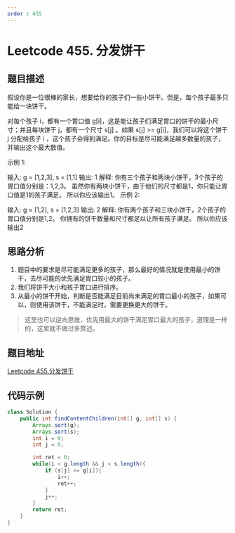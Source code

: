 ```yaml
---
order : 455
---
```

# Leetcode 455. 分发饼干

## 题目描述
假设你是一位很棒的家长，想要给你的孩子们一些小饼干。但是，每个孩子最多只能给一块饼干。

对每个孩子 i，都有一个胃口值 g[i]，这是能让孩子们满足胃口的饼干的最小尺寸；并且每块饼干 j，都有一个尺寸 s[j] 。如果 s[j] >= g[i]，我们可以将这个饼干 j 分配给孩子 i ，这个孩子会得到满足。你的目标是尽可能满足越多数量的孩子，并输出这个最大数值。

 
示例 1:

输入: g = [1,2,3], s = [1,1]
输出: 1
解释: 
你有三个孩子和两块小饼干，3个孩子的胃口值分别是：1,2,3。
虽然你有两块小饼干，由于他们的尺寸都是1，你只能让胃口值是1的孩子满足。
所以你应该输出1。
示例 2:

输入: g = [1,2], s = [1,2,3]
输出: 2
解释: 
你有两个孩子和三块小饼干，2个孩子的胃口值分别是1,2。
你拥有的饼干数量和尺寸都足以让所有孩子满足。
所以你应该输出2

## 思路分析
1. 题目中的要求是尽可能满足更多的孩子，那么最好的情况就是使用最小的饼干，去尽可能的优先满足胃口较小的孩子。
2. 我们将饼干大小和孩子胃口进行排序。
3. 从最小的饼干开始，判断是否能满足目前尚未满足的胃口最小的孩子，如果可以，则使用该饼干，不能满足时，需要更换更大的饼干。
> 这里也可以逆向思维，优先用最大的饼干满足胃口最大的孩子，道理是一样的，这里就不做过多赘述。

## 题目地址

[Leetcode 455.分发饼干](https://leetcode.cn/problems/assign-cookies/solution/leetcode-455fen-fa-bing-gan-tan-xin-suan-jmzk/)
## 代码示例
```java
class Solution {
    public int findContentChildren(int[] g, int[] s) {
        Arrays.sort(g);
        Arrays.sort(s);
        int i = 0;
        int j = 0;

        int ret = 0;
        while(i < g.length && j < s.length){
            if (s[j] >= g[i]){
                i++;
                ret++;
            }                
            j++;
        }
        return ret;
    }
}
```